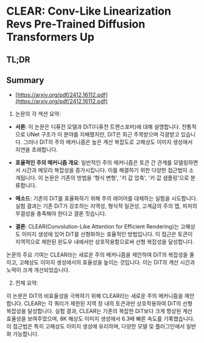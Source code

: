 # CLEAR: Conv-Like Linearization Revs Pre-Trained Diffusion Transformers Up
## TL;DR
## Summary
- [https://arxiv.org/pdf/2412.16112.pdf](https://arxiv.org/pdf/2412.16112.pdf)

1. 논문의 각 섹션 요약:

- **서론**: 이 논문은 디퓨전 모델과 DiT(디퓨전 트랜스포머)에 대해 설명합니다. 전통적으로 UNet 구조가 이 분야를 지배했지만, DiT은 최근 주목받으며 각광받고 있습니다. 그러나 DiT의 주의 메커니즘은 높은 계산 복잡도로 고해상도 이미지 생성에서 지연을 초래합니다.

- **효율적인 주의 메커니즘 개요**: 일반적인 주의 메커니즘은 토큰 간 관계를 모델링하면서 시간과 메모리 복잡성을 증가시킵니다. 이를 해결하기 위한 다양한 접근법이 소개됩니다. 이 논문은 기존의 방법을 '형식 변형', '키 값 압축', '키 값 샘플링'으로 분류합니다.

- **메소드**: 기존의 DiT를 효율화하기 위해 주의 레이어를 대체하는 실험을 시도합니다. 실험 결과는 기존 DiT가 강조하는 지역성, 형식적 일관성, 고계급의 주의 맵, 피처의 무결성을 충족해야 한다고 결론 짓습니다.

- **결론**: CLEAR(Convolution-Like Attention for Efficient Rendering)는 고해상도 이미지 생성에 있어 DiT를 선형화하는 효율적인 방법입니다. 이 접근은 토큰이 지역적으로 제한된 윈도우 내에서만 상호작용함으로써 선형 복잡성을 달성합니다.

논문의 주요 기여는 CLEAR라는 새로운 주의 메커니즘을 제안하여 DiT의 복잡성을 줄이고, 고해상도 이미지 생성에서의 효율성을 높이는 것입니다. 이는 DiT의 계산 시간과 노력이 크게 개선되었습니다.

2. 전체 요약:

이 논문은 DiT의 비효율성을 극복하기 위해 CLEAR라는 새로운 주의 메커니즘을 제안합니다. CLEAR는 각 쿼리가 제한된 지역 창 내의 토큰과만 상호작용하여 DiT의 선형 복잡성을 달성합니다. 실험 결과, CLEAR는 기존의 복잡한 DiT보다 크게 향상된 계산 효율성을 보여주었으며, 8K 해상도 이미지 생성에서 6.3배 빠른 속도를 기록했습니다. 이 접근법은 특히 고해상도 이미지 생성에 유리하며, 다양한 모델 및 플러그인에서 일반화 가능합니다.